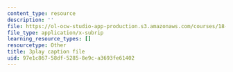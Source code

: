 ```yaml
---
content_type: resource
description: ''
file: https://ol-ocw-studio-app-production.s3.amazonaws.com/courses/18-03sc-differential-equations-fall-2011/97e1c86758df52858e9ca3693fe61402_sZ2qulI6GEk.vtt
file_type: application/x-subrip
learning_resource_types: []
resourcetype: Other
title: 3play caption file
uid: 97e1c867-58df-5285-8e9c-a3693fe61402
---
```

